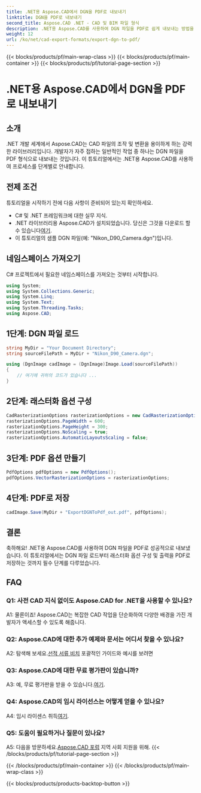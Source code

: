 ```yaml
---
title: .NET용 Aspose.CAD에서 DGN을 PDF로 내보내기
linktitle: DGN을 PDF로 내보내기
second_title: Aspose.CAD .NET - CAD 및 BIM 파일 형식
description: .NET용 Aspose.CAD를 사용하여 DGN 파일을 PDF로 쉽게 내보내는 방법을 알아보세요. 원활한 CAD 파일 조작을 위한 단계별 가이드입니다.
weight: 12
url: /ko/net/cad-export-formats/export-dgn-to-pdf/
---
```


{{< blocks/products/pf/main-wrap-class >}}
{{< blocks/products/pf/main-container >}}
{{< blocks/products/pf/tutorial-page-section >}}

# .NET용 Aspose.CAD에서 DGN을 PDF로 내보내기

## 소개

.NET 개발 세계에서 Aspose.CAD는 CAD 파일의 조작 및 변환을 용이하게 하는 강력한 라이브러리입니다. 개발자가 자주 접하는 일반적인 작업 중 하나는 DGN 파일을 PDF 형식으로 내보내는 것입니다. 이 튜토리얼에서는 .NET용 Aspose.CAD를 사용하여 프로세스를 단계별로 안내합니다.

## 전제 조건

튜토리얼을 시작하기 전에 다음 사항이 준비되어 있는지 확인하세요.

- C# 및 .NET 프레임워크에 대한 실무 지식.
-  .NET 라이브러리용 Aspose.CAD가 설치되었습니다. 당신은 그것을 다운로드 할 수 있습니다[여기](https://releases.aspose.com/cad/net/).
- 이 튜토리얼의 샘플 DGN 파일(예: "Nikon_D90_Camera.dgn")입니다.

## 네임스페이스 가져오기

C# 프로젝트에서 필요한 네임스페이스를 가져오는 것부터 시작합니다.

```csharp
using System;
using System.Collections.Generic;
using System.Linq;
using System.Text;
using System.Threading.Tasks;
using Aspose.CAD;
```

## 1단계: DGN 파일 로드

```csharp
string MyDir = "Your Document Directory";
string sourceFilePath = MyDir + "Nikon_D90_Camera.dgn";

using (DgnImage cadImage = (DgnImage)Image.Load(sourceFilePath))
{
    // 여기에 귀하의 코드가 있습니다 ...
}
```

## 2단계: 래스터화 옵션 구성

```csharp
CadRasterizationOptions rasterizationOptions = new CadRasterizationOptions();
rasterizationOptions.PageWidth = 600;
rasterizationOptions.PageHeight = 300;
rasterizationOptions.NoScaling = true;
rasterizationOptions.AutomaticLayoutsScaling = false;
```

## 3단계: PDF 옵션 만들기

```csharp
PdfOptions pdfOptions = new PdfOptions();
pdfOptions.VectorRasterizationOptions = rasterizationOptions;
```

## 4단계: PDF로 저장

```csharp
cadImage.Save(MyDir + "ExportDGNToPdf_out.pdf", pdfOptions);
```

## 결론

축하해요! .NET용 Aspose.CAD를 사용하여 DGN 파일을 PDF로 성공적으로 내보냈습니다. 이 튜토리얼에서는 DGN 파일 로드부터 래스터화 옵션 구성 및 출력을 PDF로 저장하는 것까지 필수 단계를 다루었습니다.

## FAQ

### Q1: 사전 CAD 지식 없이도 Aspose.CAD for .NET을 사용할 수 있나요?

A1: 물론이죠! Aspose.CAD는 복잡한 CAD 작업을 단순화하여 다양한 배경을 가진 개발자가 액세스할 수 있도록 해줍니다.

### Q2: Aspose.CAD에 대한 추가 예제와 문서는 어디서 찾을 수 있나요?

 A2: 탐색해 보세요.[선적 서류 비치](https://reference.aspose.com/cad/net/) 포괄적인 가이드와 예시를 보려면

### Q3: Aspose.CAD에 대한 무료 평가판이 있습니까?

A3: 예, 무료 평가판을 받을 수 있습니다.[여기](https://releases.aspose.com/).

### Q4: Aspose.CAD의 임시 라이선스는 어떻게 얻을 수 있나요?

 A4: 임시 라이센스 취득[여기](https://purchase.aspose.com/temporary-license/).

### Q5: 도움이 필요하거나 질문이 있나요?

A5: 다음을 방문하세요.[Aspose.CAD 포럼](https://forum.aspose.com/c/cad/19) 지역 사회 지원을 위해.
{{< /blocks/products/pf/tutorial-page-section >}}

{{< /blocks/products/pf/main-container >}}
{{< /blocks/products/pf/main-wrap-class >}}

{{< blocks/products/products-backtop-button >}}
